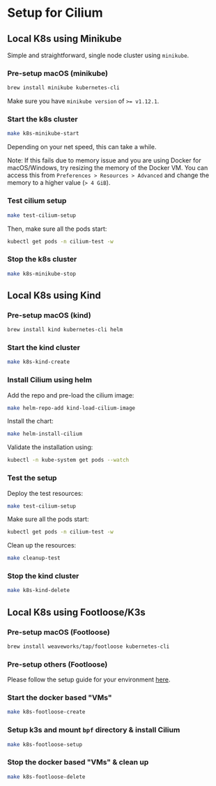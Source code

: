 # Setup for Cilium

## Local K8s using Minikube

Simple and straightforward, single node cluster using `minikube`.

### Pre-setup macOS (minikube)

```bash
brew install minikube kubernetes-cli
```

Make sure you have `minikube version` of `>= v1.12.1`.

### Start the k8s cluster

```bash
make k8s-minikube-start
```

Depending on your net speed, this can take a while.

Note: If this fails due to memory issue and you are using Docker for macOS/Windows, try resizing the memory of the Docker VM. You can access this from `Preferences > Resources > Advanced` and change the memory to a higher value (`> 4 GiB`).

### Test cilium setup

```bash
make test-cilium-setup
```

Then, make sure all the pods start:

```bash
kubectl get pods -n cilium-test -w
```

### Stop the k8s cluster

```bash
make k8s-minikube-stop
```

## Local K8s using Kind

### Pre-setup macOS (kind)

```bash
brew install kind kubernetes-cli helm
```

### Start the kind cluster

```bash
make k8s-kind-create
```

### Install Cilium using helm

Add the repo and pre-load the cilium image:

```bash
make helm-repo-add kind-load-cilium-image
```

Install the chart:

```bash
make helm-install-cilium
```

Validate the installation using:

```bash
kubectl -n kube-system get pods --watch
```

### Test the setup

Deploy the test resources:

```bash
make test-cilium-setup
```

Make sure all the pods start:

```bash
kubectl get pods -n cilium-test -w
```

Clean up the resources:

```bash
make cleanup-test
```

### Stop the kind cluster

```bash
make k8s-kind-delete
```

## Local K8s using Footloose/K3s

### Pre-setup macOS (Footloose)

```bash
brew install weaveworks/tap/footloose kubernetes-cli
```

### Pre-setup others (Footloose)

Please follow the setup guide for your environment [here](https://github.com/weaveworks/footloose#install).

### Start the docker based "VMs"

```bash
make k8s-footloose-create
```

### Setup k3s and mount `bpf` directory & install Cilium

```bash
make k8s-footloose-setup
```

### Stop the docker based "VMs" & clean up

```bash
make k8s-footloose-delete
```
